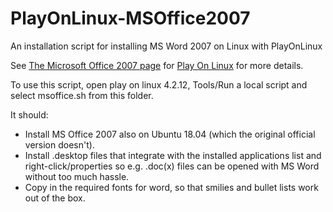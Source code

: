 # PlayOnLinux-MSOffice2007
An installation script for installing MS Word 2007 on Linux with PlayOnLinux

See [The Microsoft Office 2007
page](https://www.playonlinux.com/en/app-436-Microsoft_Office_2007.html) for
[Play On Linux](https://www.playonlinux.com/en/) for more details.

To use this script, open play on linux 4.2.12, Tools/Run a local script and
select msoffice.sh from this folder.

It should:

* Install MS Office 2007 also on Ubuntu 18.04 (which the original official
  version doesn't).
* Install .desktop files that integrate with the installed applications list
  and right-click/properties so e.g. .doc(x) files can be opened with MS Word
  without too much hassle.
* Copy in the required fonts for word, so that smilies and bullet lists work
  out of the box.
